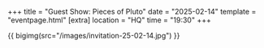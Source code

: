 +++
title = "Guest Show: Pieces of Pluto"
date = "2025-02-14"
template = "eventpage.html"
[extra]
location = "HQ"
time = "19:30"
+++

{{ bigimg(src="/images/invitation-25-02-14.jpg") }}
